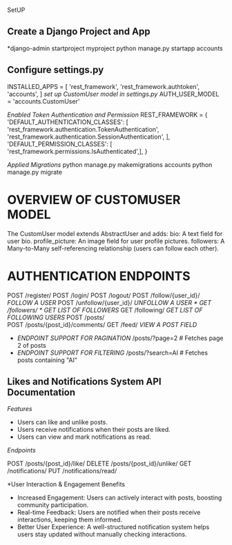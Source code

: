 SetUP
## Create a Django Project and App
*django-admin startproject myproject 
python manage.py startapp accounts

## Configure settings.py
INSTALLED_APPS = [
    'rest_framework',
    'rest_framework.authtoken',
    'accounts',
]
*set up CustomUser model in settings.py*
AUTH_USER_MODEL = 'accounts.CustomUser'

*Enabled Token Authentication and Permission*
REST_FRAMEWORK = {
        'DEFAULT_AUTHENTICATION_CLASSES': [
            'rest_framework.authentication.TokenAuthentication',
            'rest_framework.authentication.SessionAuthentication',
            ],
        'DEFAULT_PERMISSION_CLASSES': [
            'rest_framework.permissions.IsAuthenticated',],
        }

*Applied Migrations*
python manage.py makemigrations accounts
python manage.py migrate


# OVERVIEW OF CUSTOMUSER MODEL
The CustomUser model extends AbstractUser and adds:
bio: A text field for user bio.
profile_picture: An image field for user profile pictures.
followers: A Many-to-Many self-referencing relationship (users can follow each other).


# AUTHENTICATION ENDPOINTS

 POST /register/
POST /login/
POST /logout/
POST /follow/{user_id}/    *FOLLOW A USER*
POST /unfollow/{user_id}/  *UNFOLLOW A USER *
GET /followers/            * GET LIST OF FOLLOWERS*
GET /following/            *GET LIST OF FOLLOWING USERS*
POST /posts/               
POST /posts/{post_id}/comments/
GET /feed/                 *VIEW A POST FIELD*

- *ENDPOINT SUPPORT FOR PAGINATION*
 /posts/?page=2  # Fetches page 2 of posts
- *ENDPOINT SUPPORT FOR FILTERING*
/posts/?search=AI  # Fetches posts containing "AI"

## Likes and Notifications System API Documentation

*Features*

- Users can like and unlike posts.
- Users receive notifications when their posts are liked.
- Users can view and mark notifications as read.

*Endpoints*

POST /posts/{post_id}/like/
DELETE /posts/{post_id}/unlike/
GET /notifications/
PUT /notifications/read/

*User Interaction & Engagement Benefits

- Increased Engagement: Users can actively interact with posts, boosting community participation.
- Real-time Feedback: Users are notified when their posts receive interactions, keeping them informed.
- Better User Experience: A well-structured notification system helps users stay updated without manually checking interactions.

